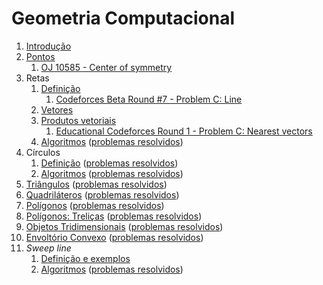 Geometria Computacional
=======================

1. [Introdução](slides/intro/intro.pdf)
1. [Pontos](slides/pontos/pontos.pdf) 
    1. [OJ 10585 - Center of symmetry](problems/OJ_10585/OJ_10585.pdf)
1. Retas
    1. [Definição](slides/retas_definicao/retas_definicao.pdf) 
        1. [Codeforces Beta Round #7 - Problem C: Line](problems/CF_7C/CF_7C.pdf)
    1. [Vetores](slides/vetores_definicao/vetores_definicao.pdf)
    1. [Produtos vetoriais](slides/vetores_produtos/vetores_produtos.pdf)
        1. [Educational Codeforces Round 1 - Problem C: Nearest vectors](problems/CF_598C/CF_598C.pdf)
    1. [Algoritmos](slides/retas_algoritmos/retas_algoritmos.pdf) ([problemas resolvidos](problems/LN-2/LN-2.pdf))
1. Círculos
    1. [Definição](slides/circulos_definicao/circulos_definicao.pdf) ([problemas resolvidos](problems/CC-1/CC-1.pdf))
    1. [Algoritmos](slides/circulos_algoritmos/circulos_algoritmos.pdf) ([problemas resolvidos](problems/CC-2/CC-2.pdf))
1. [Triângulos](slides/TR-1/TR-1.pdf) ([problemas resolvidos](problems/TR-1/TR-1.pdf))
1. [Quadriláteros](slides/QL-1/QL-1.pdf) ([problemas resolvidos](problems/QL-1/QL-1.pdf))
1. [Polígonos](slides/PL-1/PL-1.pdf) ([problemas resolvidos](problems/PL-1/PL-1.pdf))
1. [Polígonos: Treliças](slides/PL-2/PL-2.pdf) ([problemas resolvidos](problems/PL-2/PL-2.pdf))
1. [Objetos Tridimensionais](slides/3D-1/3D-1.pdf) ([problemas resolvidos](problems/3D-1/3D-1.pdf))
1. [Envoltório Convexo](slides/CH-1/CH-1.pdf) ([problemas resolvidos](problems/CH-1/CH-1.pdf))
1. _Sweep line_
    1. [Definição e exemplos](slides/SL-1/SL-1.pdf)
    1. [Algoritmos](slides/SL-2/SL-2.pdf) ([problemas resolvidos](problems/SL-2/SL-2.pdf))

<!-- Assuntos pendentes:
Pontos:
    1. exemplo de definição de ponto tridimensional com tuplas/decomposição estruturada

Produtos vetoriais
    1. Produto misto

1. Convex hull dinâmico
2. Interseção entre dois conjuntos de segmentos
3. Operações binárias em polígonos: união, subtração e interseção
-->

